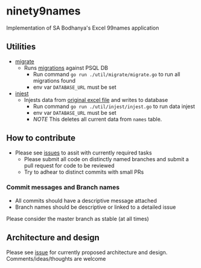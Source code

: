 # ninety9names
Implementation of SA Bodhanya's Excel 99names application  

## Utilities
- [migrate](./util/migrate/migrate.go)
    - Runs [migrations](./migrations) against PSQL DB 
        - Run command `go run ./util/migrate/migrate.go` to run all migrations found 
        - env var `DATABASE_URL` must be set
- [injest](./util/injest/injest.go)
    - Injests data from [original excel file](orig.xlsx) and writes to database
        - Run command `go run ./util/injest/injest.go` to run data injest 
        - env var `DATABASE_URL` must be set
        - *NOTE* This deletes all current data from `names` table.

## How to contribute
- Please see [issues](https://github.com/thameezb/ninety9names/issues/) to assit with currently required tasks
    -   Please submit all code on distinctly named branches and submit a pull request for code to be         reviewed
    - Try to adhear to distinct commits with small PRs 
 
### Commit messages and Branch names
- All commits should have a descriptive message attached 
- Branch names should be descriptive or linked to a detailed issue 

 Please consider the master branch as stable (at all times)

## Architecture and design
Please see [issue](https://github.com/thameezb/ninety9names/issues/8) for currently proposed architecture and design. Comments/ideas/thoughts are welcome 
